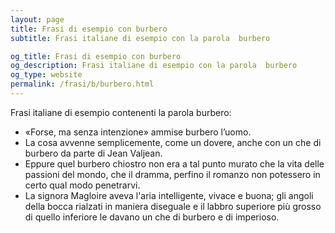 ```yaml
---
layout: page
title: Frasi di esempio con burbero 
subtitle: Frasi italiane di esempio con la parola  burbero

og_title: Frasi di esempio con burbero 
og_description: Frasi italiane di esempio con la parola  burbero
og_type: website
permalink: /frasi/b/burbero.html
---
```


Frasi italiane di esempio contenenti la parola burbero:


- «Forse, ma senza intenzione» ammise burbero l’uomo.
- La cosa avvenne semplicemente, come un dovere, anche con un che di burbero da parte di Jean Valjean.
- Eppure quel burbero chiostro non era a tal punto murato che la vita delle passioni del mondo, che il dramma, perfino il romanzo non potessero in certo qual modo penetrarvi.
- La signora Magloire aveva l'aria intelligente, vivace e buona; gli angoli della bocca rialzati in maniera diseguale e il labbro superiore più grosso di quello inferiore le davano un che di burbero e di imperioso.
